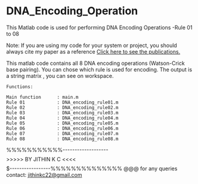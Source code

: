 # DNA_Encoding_Operation
This Matlab code is used for performing DNA Encoding Operations -Rule 01 to 08


 Note: If you are using my code for your system or project, you should always cite my paper as a reference
 <a href ="https://docs.google.com/document/d/1AbCxFoUhdOCppM8novgCdOv0F9mqYe7HlBU7yX7Svx0/edit?usp=sharing">Click here to see the publications.</a>


This matlab code contains all 8 DNA encoding operations (Watson-Crick base pairing). You can chose which rule is used for encoding. The output is a string matrix , you can see on workspace.

    Functions:

    Main function      : main.m
    Rule 01            : DNA_encoding_rule01.m
    Rule 02            : DNA_encoding_rule02.m
    Rule 03            : DNA_encoding_rule03.m
    Rule 04            : DNA_encoding_rule04.m
    Rule 05            : DNA_encoding_rule05.m
    Rule 06            : DNA_encoding_rule06.m
    Rule 07            : DNA_encoding_rule07.m
    Rule 08            : DNA_encoding_rule08.m



%%%%%%%%%%%-------------------$$$$$$$$>>>>> BY JITHIN K C <<<<$$$$$$$$$-----------------%%%%%%%%%%%%%% 
@@@ for any queries contact: jithinkc22@gmail.com
